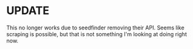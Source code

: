 # UPDATE
This no longer works due to seedfinder removing their API. Seems like scraping is possible, but that is not something I'm looking at doing right now.
